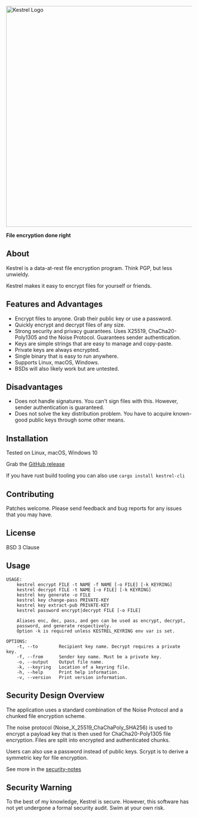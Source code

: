 <p><img src="https://user-images.githubusercontent.com/13957897/147846912-5bca7cd7-c3f5-4822-afeb-70a3e1baa556.png" alt="Kestrel Logo" width="600"></p>

**File encryption done right**

## About

Kestrel is a data-at-rest file encryption program. Think PGP, but less unwieldy.

Kestrel makes it easy to encrypt files for yourself or friends.


## Features and Advantages

- Encrypt files to anyone. Grab their public key or use a password.
- Quickly encrypt and decrypt files of any size.
- Strong security and privacy guarantees. Uses X25519, ChaCha20-Poly1305
  and the Noise Protocol. Guarantees sender authentication.
- Keys are simple strings that are easy to manage and copy-paste.
- Private keys are always encrypted.
- Single binary that is easy to run anywhere.
- Supports Linux, macOS, Windows.
- BSDs will also likely work but are untested.


## Disadvantages

- Does not handle signatures. You can't sign files with this. However,
  sender authentication is guaranteed.
- Does not solve the key distribution problem. You have to acquire
  known-good public keys through some other means.


## Installation

Tested on Linux, macOS, Windows 10

Grab the [GitHub release](https://github.com/finfet/kestrel/releases/latest)

If you have rust build tooling you can also use `cargo install kestrel-cli`


## Contributing

Patches welcome. Please send feedback and bug reports for any issues that
you may have.


## License

BSD 3 Clause

## Usage

```
USAGE:
    kestrel encrypt FILE -t NAME -f NAME [-o FILE] [-k KEYRING]
    kestrel decrypt FILE -t NAME [-o FILE] [-k KEYRING]
    kestrel key generate -o FILE
    kestrel key change-pass PRIVATE-KEY
    kestrel key extract-pub PRIVATE-KEY
    kestrel password encrypt|decrypt FILE [-o FILE]

    Aliases enc, dec, pass, and gen can be used as encrypt, decrypt,
    password, and generate respectively.
    Option -k is required unless KESTREL_KEYRING env var is set.

OPTIONS:
    -t, --to        Recipient key name. Decrypt requires a private key.
    -f, --from      Sender key name. Must be a private key.
    -o, --output    Output file name.
    -k, --keyring   Location of a keyring file.
    -h, --help      Print help information.
    -v, --version   Print version information.
```

## Security Design Overview

The application uses a standard combination of the Noise Protocol and a
chunked file encryption scheme.

The noise protocol (Noise_X_25519_ChaChaPoly_SHA256) is used to encrypt a
payload key that is then used for ChaCha20-Poly1305 file encryption. Files
are split into encrypted and authenticated chunks.

Users can also use a password instead of public keys. Scrypt is to derive a
symmetric key for file encryption.

See more in the [security-notes](docs/security-notes.md)

## Security Warning

To the best of my knowledge, Kestrel is secure. However, this software has
not yet undergone a formal security audit. Swim at your own risk.
